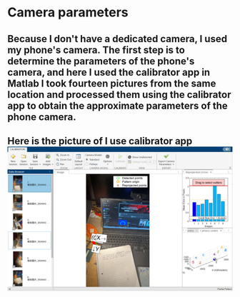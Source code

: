 # Camera parameters
## Because I don't have a dedicated camera, I used my phone's camera. The first step is to determine the parameters of the phone's camera, and here I used the calibrator app in Matlab I took fourteen pictures from the same location and processed them using the calibrator app to obtain the approximate parameters of the phone camera.
## Here is the picture of I use calibrator app ![Figure3](/Figure3.png)
